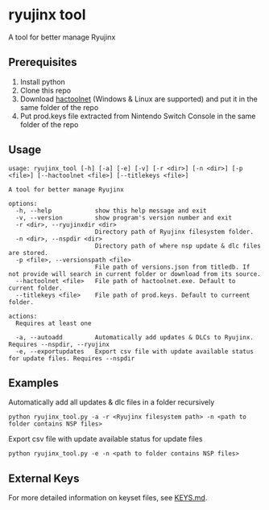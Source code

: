 # ryujinx tool

A tool for better manage Ryujinx

## Prerequisites

1. Install python
2. Clone this repo
3. Download [hactoolnet](https://github.com/Thealexbarney/LibHac/releases/latest) (Windows & Linux are supported) and put it in the same folder of the repo
4. Put prod.keys file extracted from Nintendo Switch Console in the same folder of the repo

## Usage

```text
usage: ryujinx_tool [-h] [-a] [-e] [-v] [-r <dir>] [-n <dir>] [-p <file>] [--hactoolnet <file>] [--titlekeys <file>]

A tool for better manage Ryujinx

options:
  -h, --help            show this help message and exit
  -v, --version         show program's version number and exit
  -r <dir>, --ryujinxdir <dir>
                        Directory path of Ryujinx filesystem folder.
  -n <dir>, --nspdir <dir>
                        Directory path of where nsp update & dlc files are stored.
  -p <file>, --versionspath <file>
                        File path of versions.json from titledb. If not provide will search in current folder or download from its source.
  --hactoolnet <file>   File path of hactoolnet.exe. Default to current folder.
  --titlekeys <file>    File path of prod.keys. Default to curreent folder.

actions:
  Requires at least one

  -a, --autoadd         Automatically add updates & DLCs to Ryujinx. Requires --nspdir, --ryujinx
  -e, --exportupdates   Export csv file with update available status for update files. Requires --nspdir
```

## Examples

Automatically add all updates & dlc files in a folder recursively

`python ryujinx_tool.py -a -r <Ryujinx filesystem path> -n <path to folder contains NSP files>`

Export csv file with update available status for update files

`python ryujinx_tool.py -e -n <path to folder contains NSP files>`

## External Keys

For more detailed information on keyset files, see [KEYS.md](https://github.com/Thealexbarney/LibHac/blob/master/KEYS.md).
